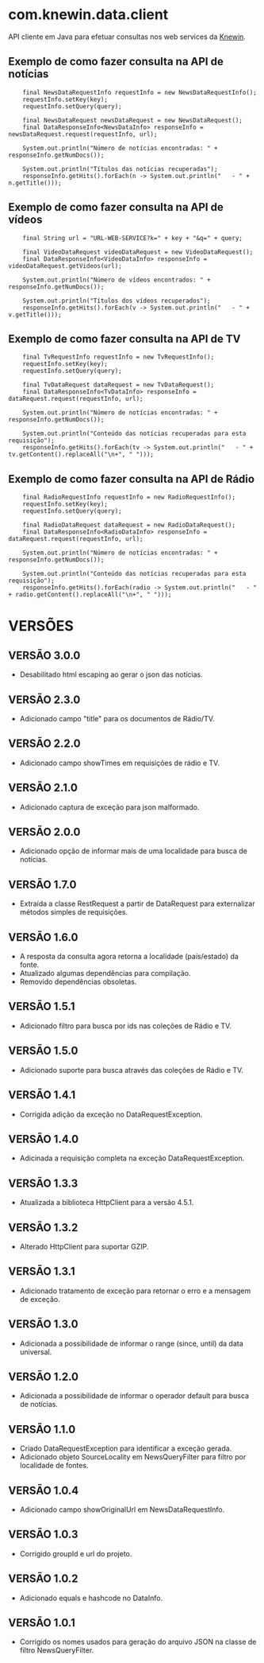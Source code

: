 com.knewin.data.client
======================

API cliente em Java para efetuar consultas nos web services da [Knewin](http://knewin.com "Knewin Inteligência em Recuperação Informação").
  
  
  
  
Exemplo de como fazer consulta na API de notícias
-------------------------------------------------

		final NewsDataRequestInfo requestInfo = new NewsDataRequestInfo();
		requestInfo.setKey(key);
		requestInfo.setQuery(query);

		final NewsDataRequest newsDataRequest = new NewsDataRequest();
		final DataResponseInfo<NewsDataInfo> responseInfo = newsDataRequest.request(requestInfo, url);

		System.out.println("Número de notícias encontradas: " + responseInfo.getNumDocs());

		System.out.println("Títulos das notícias recuperadas");
		responseInfo.getHits().forEach(n -> System.out.println("   - " + n.getTitle()));
  
  
  
Exemplo de como fazer consulta na API de vídeos
-----------------------------------------------

		final String url = "URL-WEB-SERVICE?k=" + key + "&q=" + query;

		final VideoDataRequest videoDataRequest = new VideoDataRequest();
		final DataResponseInfo<VideoDataInfo> responseInfo = videoDataRequest.getVideos(url);

		System.out.println("Número de vídeos encontrados: " + responseInfo.getNumDocs());

		System.out.println("Títulos dos vídeos recuperados");
		responseInfo.getHits().forEach(v -> System.out.println("   - " + v.getTitle()));

  
Exemplo de como fazer consulta na API de TV
-----------------------------------------------

		final TvRequestInfo requestInfo = new TvRequestInfo();
		requestInfo.setKey(key);
		requestInfo.setQuery(query);

		final TvDataRequest dataRequest = new TvDataRequest();
		final DataResponseInfo<TvDataInfo> responseInfo = dataRequest.request(requestInfo, url);

		System.out.println("Número de notícias encontradas: " + responseInfo.getNumDocs());

		System.out.println("Conteúdo das notícias recuperadas para esta requisição");
		responseInfo.getHits().forEach(tv -> System.out.println("   - " + tv.getContent().replaceAll("\n+", " ")));

  
Exemplo de como fazer consulta na API de Rádio
-----------------------------------------------

		final RadioRequestInfo requestInfo = new RadioRequestInfo();
		requestInfo.setKey(key);
		requestInfo.setQuery(query);

		final RadioDataRequest dataRequest = new RadioDataRequest();
		final DataResponseInfo<RadioDataInfo> responseInfo = dataRequest.request(requestInfo, url);

		System.out.println("Número de notícias encontradas: " + responseInfo.getNumDocs());

		System.out.println("Conteúdo das notícias recuperadas para esta requisição");
		responseInfo.getHits().forEach(radio -> System.out.println("   - " + radio.getContent().replaceAll("\n+", " ")));
  
  
  
VERSÕES
============

VERSÃO 3.0.0
------------
- Desabilitado html escaping ao gerar o json das notícias.

VERSÃO 2.3.0
------------
- Adicionado campo "title" para os documentos de Rádio/TV.

VERSÃO 2.2.0
------------
- Adicionado campo showTimes em requisições de rádio e TV.

VERSÃO 2.1.0
------------
- Adicionado captura de exceção para json malformado.  

VERSÃO 2.0.0
------------
- Adicionado opção de informar mais de uma localidade para busca de notícias.  

VERSÃO 1.7.0
------------
- Extraída a classe RestRequest a partir de DataRequest para externalizar métodos simples de requisições.  

VERSÃO 1.6.0
------------
- A resposta da consulta agora retorna a localidade (país/estado) da fonte.
- Atualizado algumas dependências para compilação.
- Removido dependências obsoletas.


VERSÃO 1.5.1
------------
- Adicionado filtro para busca por ids nas coleções de Rádio e TV.


VERSÃO 1.5.0
------------
- Adicionado suporte para busca através das coleções de Rádio e TV.


VERSÃO 1.4.1
------------
- Corrigida adição da exceção no DataRequestException.


VERSÃO 1.4.0
------------
- Adicinada a requisição completa na exceção DataRequestException.


VERSÃO 1.3.3
------------
- Atualizada a biblioteca HttpClient para a versão 4.5.1. 


VERSÃO 1.3.2
------------
- Alterado HttpClient para suportar GZIP. 


VERSÃO 1.3.1
------------
- Adicionado tratamento de exceção para retornar o erro e a mensagem de exceção. 


VERSÃO 1.3.0
------------
- Adicionada a possibilidade de informar o range (since, until) da data universal. 


VERSÃO 1.2.0
------------
- Adicionada a possibilidade de informar o operador default para busca de notícias. 


VERSÃO 1.1.0
------------

- Criado DataRequestException para identificar a exceção gerada.
- Adicionado objeto SourceLocality em NewsQueryFilter para filtro por localidade de fontes. 

VERSÃO 1.0.4
------------

- Adicionado campo showOriginalUrl em NewsDataRequestInfo.

VERSÃO 1.0.3
------------

- Corrigido groupId e url do projeto.

VERSÃO 1.0.2
------------

- Adicionado equals e hashcode no DataInfo.

VERSÃO 1.0.1
------------

- Corrigido os nomes usados para geração do arquivo JSON na classe de filtro NewsQueryFilter.



